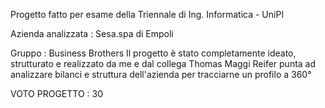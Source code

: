 Progetto fatto per esame della Triennale di Ing. Informatica - UniPI

Azienda analizzata : Sesa.spa di Empoli

Gruppo : Business Brothers 
Il progetto è stato completamente ideato, strutturato e realizzato da me e dal collega Thomas Maggi Reifer
punta ad analizzare bilanci e struttura dell'azienda per tracciarne un profilo a 360°

VOTO PROGETTO : 30
